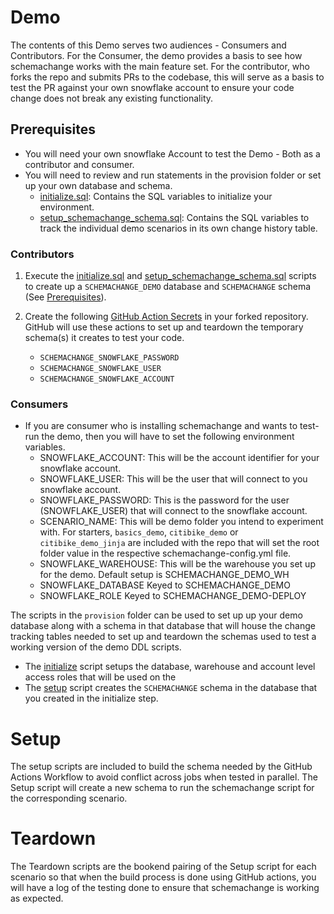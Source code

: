 # Demo

The contents of this Demo serves two audiences - Consumers and Contributors. For the Consumer, the demo provides a basis
to see how schemachange works with the main feature set. For the contributor, who forks the repo and submits PRs to the
codebase, this will serve as a basis to test the PR against your own snowflake account to ensure your code change does
not break any existing functionality.

## Prerequisites

- You will need your own snowflake Account to test the Demo - Both as a contributor and consumer.
- You will need to review and run statements in the provision folder or set up your own database and schema.
    - [initialize.sql](provision/initialize.sql): Contains the SQL variables to initialize your environment.
    - [setup_schemachange_schema.sql](provision/setup_schemachange_schema.sql): Contains the SQL variables to track the
      individual demo scenarios in its own change history table.

### Contributors

1. Execute the [initialize.sql](provision/initialize.sql)
   and [setup_schemachange_schema.sql](provision/setup_schemachange_schema.sql) scripts to create up a
   `SCHEMACHANGE_DEMO`
   database and `SCHEMACHANGE` schema (See [Prerequisites](#prerequisites)).

2. Create the
   following [GitHub Action Secrets](https://docs.github.com/en/actions/security-for-github-actions/security-guides/using-secrets-in-github-actions)
   in your forked repository. GitHub will use these actions to set up and teardown the temporary schema(s) it creates to
   test your code.

    - `SCHEMACHANGE_SNOWFLAKE_PASSWORD`
    - `SCHEMACHANGE_SNOWFLAKE_USER`
    - `SCHEMACHANGE_SNOWFLAKE_ACCOUNT`

### Consumers

- If you are consumer who is installing schemachange and wants to test-run the demo, then you will have to set the
  following environment variables.
    - SNOWFLAKE_ACCOUNT: This will be the account identifier for your snowflake account.
    - SNOWFLAKE_USER: This will be the user that will connect to you snowflake account.
    - SNOWFLAKE_PASSWORD: This is the password for the user (SNOWFLAKE_USER) that will connect to the snowflake account.
    - SCENARIO_NAME: This will be demo folder you intend to experiment with. For
      starters, `basics_demo`, `citibike_demo` or `citibike_demo_jinja` are included with the repo that will set the
      root folder value in the respective schemachange-config.yml file.
    - SNOWFLAKE_WAREHOUSE: This will be the warehouse you set up for the demo. Default setup is SCHEMACHANGE_DEMO_WH
    - SNOWFLAKE_DATABASE Keyed to SCHEMACHANGE_DEMO
    - SNOWFLAKE_ROLE Keyed to SCHEMACHANGE_DEMO-DEPLOY

The scripts in the `provision` folder can be used to set up up your demo database along with a schema in that database
that will house the change tracking tables needed to set up and teardown the schemas used to test a working version of
the demo DDL scripts.

- The [initialize](provision/initialize.sql) script setups the database, warehouse and account level access roles that
  will be used on the
- The [setup](provision/setup_schemachange_schema.sql) script creates the `SCHEMACHANGE` schema in the database that you
  created in the initialize step.

# Setup

The setup scripts are included to build the schema needed by the GitHub Actions Workflow to avoid conflict across jobs
when tested in parallel. The Setup script will create a new schema to run the schemachange script for the corresponding
scenario.

# Teardown

The Teardown scripts are the bookend pairing of the Setup script for each scenario so that when the build process is
done using GitHub actions, you will have a log of the testing done to ensure that schemachange is working as expected.
